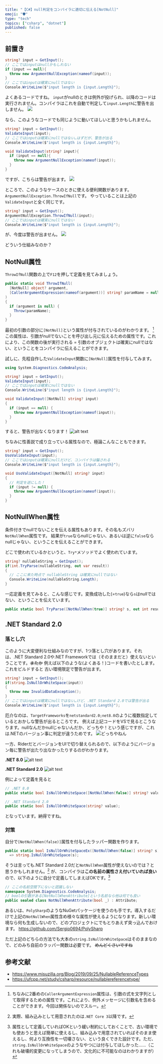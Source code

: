 ```yaml
---
title: "【C#】null判定をコンパイラに適切に伝える[NotNull]"
emoji: "🛡️"
type: "tech"
topics: ["csharp", "dotnet"]
published: false
---
```


## 前置き

```csharp
string? input = GetInput();
// ここではinputはnullかもしれない
if (input == null){
  throw new ArgumentNullException(nameof(input));
}
// ここではinputは確実にnullではない
Console.WriteLine($"input length is {input.Length}");
```

よくあるコードですね。
`input`がnullのときは例外が投げられ、以降のコードは実行されません。コンパイラはこれを自動で判定して`input.Length`に警告を出しません。
![](image.png)

なら、このようなコードでも同じように動いてほしいと思うかもしれません。

```csharp
string? input = GetInput();
ValidateInput(input);
// ここではinputは確実にnullではない…はずだが、警告が出る
Console.WriteLine($"input length is {input.Length}");

void ValidateInput(string? input){
  if (input == null){
    throw new ArgumentNullException(nameof(input));
  }
}
```

ですが、こちらは警告が出ます。
![](image-1.png)

ところで、このようなケースのときに使える便利関数があります。`ArgumentNullException.ThrowIfNull`です。
やっていることは上記の`ValidateInput`と全く同じです。

```csharp
string? input = GetInput();
ArgumentNullException.ThrowIfNull(input);
// ここではinputは確実にnullではない
Console.WriteLine($"input length is {input.Length}");
```

が、今度は警告が出ません。
![](image-2.png)


どういう仕組みなのか？

## NotNull属性

`ThrowIfNull`関数の上で`F12`を押して定義を見てみましょう。

```csharp
public static void ThrowIfNull(
  [NotNull] object? argument,
  [CallerArgumentExpression(nameof(argument))] string? paramName = null
)
{
  if (argument is null) {
    Throw(paramName);
  }
}
```

最初の引数の部分に`[NotNull]`という属性が付与されているのがわかります。 [^1]
この属性は、引数がnullでないことを呼び出し元に伝えるための属性です。これにより、この関数の後が実行される = 引数のオブジェクトは確実にnullではない、ということをコンパイラに伝えることができます。

[^1]: ちなみに2番めの`CallerArgumentExpression`属性は、引数の式を文字列として取得するための属性です。これにより、例外メッセージに引数名を含めることができます。今回は関係ないのでスルー。

試しに、先程自作した`ValidateInput`関数に`[NotNull]`属性を付与してみます。

```csharp
using System.Diagnostics.CodeAnalysis;

string? input = GetInput();
ValidateInput(input);
// ここではinputは確実にnullではない
Console.WriteLine($"input length is {input.Length}");

void ValidateInput([NotNull] string? input)
{
  if (input == null) {
    throw new ArgumentNullException(nameof(input));
  }
}
```

すると、警告が出なくなります！
![alt text](image-3.png)


ちなみに性善説で成り立っている属性なので、極論こんなこともできます。

```csharp
string? input = GetInput();
UsoValidateInput(input);
// ここではinputは確実にnullだけど、コンパイラは騙される
Console.WriteLine($"input length is {input.Length}");

void UsoValidateInput([NotNull] string? input)
{
  // 判定を逆にした！
  if (input != null) {
    throw new ArgumentNullException(nameof(input));
  }
}
```

## NotNullWhen属性
条件付きでnullでないことを伝える属性もあります。その名もズバリ`NotNullWhen`属性です。
結果が`true`ならnullじゃない、あるいは逆に`false`ならnullじゃない、ということを伝えることができます。

どこで使われているかというと、`Try*`メソッドでよく使われています。

```csharp
string? nullableString = GetInput();
if(int.TryParse(nullableString, out var result))
{
  // ここに来た時点で nullableString は確実にnullではない
  Console.WriteLine(nullableString.Length);
}
```

一応定義を見てみると、こんな感じです。変換成功した(=`true`)なら`s`はnullではない、ということを伝えています。

```csharp
public static bool TryParse([NotNullWhen(true)] string? s, out int result)
```


## .NET Standard 2.0
### 落とし穴
このように大変便利な仕組みなのですが、1つ落とし穴があります。それは、.NET Standard 2.0や.NET Frameworkでは（そのままだと）使えないということです。~~またか~~
例えば以下のような(よくある！)コードを書いたとします。これをビルドすると 古い環境限定で警告が出ます。

```csharp
string? input = GetInput();
if(string.IsNullOrWhiteSpace(input))
{
  throw new InvalidDataException();
}
// ここではinputは確実にnullではない…けど、.NET Standard 2.0では警告が出る
Console.WriteLine($"input length is {input.Length}");
```

厄介なのは、`TargetFrameworks`を`netstandard2.0;net8.0`のように複数指定しているとおかしな警告が出るところです。
例えば上記コードをVSで見るとこうなります。nullなんだかnullじゃないんだか、どっちや！という感じですが、これは.NETのバージョン事に判定が違うためです。
![どっちやねん](image-4.png)

一方、RiderだとバージョンをUIで切り替えられるので、以下のようにバージョン毎に警告が出たり出なかったりするのがわかります。

**.NET 8.0**
![alt text](image-5.png)

**.NET Standard 2.0**
![alt text](image-6.png)


例によって定義を見ると

```csharp
// .NET 8.0
public static bool IsNullOrWhiteSpace([NotNullWhen(false)] string? value);

// .NET Standard 2.0
public static bool IsNullOrWhiteSpace(string? value);
```

となっています。納得ですね。

### 対策
自分で`[NotNullWhen(false)]`属性を付与したラッパー関数を作ります。

```csharp
public static bool IsNullOrWhiteSpaceEx([NotNullWhen(false)] string? s)
  => string.IsNullOrWhiteSpace(s);
```

そうは言っても.NET Standard 2.0だと`NotNullWhen`属性が使えないのでは？と思うかもしれません。[^2]
が、コンパイラは**この名前の属性さえ付いていれば良い**ので、以下のように自分で定義してしまえばOKです。[^3]

[^2]: 実際、組み込みとして用意されたのは`.NET Core 3`以降です。

[^3]: 属性として定義していればOKという緩い制約にしておくことで、古い環境でも使おうと思えば簡単に使えるし、組み込みで用意されていればそのまま使えるし、何より互換性を一切壊さない、という良くできた設計です。ただ、`string.IsNullOrWhiteSpace`のようなやつには付与してほしかった……（これも破壊的変更になってしまうので、文化的に不可能なのはわかりますが）

```csharp
// ここの名前空間下にないと認識しない
namespace System.Diagnostics.CodeAnalysis;
// boolの引数がある[NotNullWhenAttribute]という名前なら他は何でも良い
public sealed class NotNullWhenAttribute(bool _) : Attribute;
```

あるいは、`PolySharp`のようなNuGetパッケージを使うのも手です。導入するだけで上記の`NotNullWhen`属性含め様々な属性が使えるようになります。新しい環境なら何も生成しないので、どのプロジェクトにでもとりあえず突っ込んでおけます。
https://github.com/Sergio0694/PolySharp


ただ上記のどちらの方法でも大本の`string.IsNullOrWhiteSpace`はそのままなので、どのみち自前のラッパー関数は必要です。
~~めんどくさいですね~~


## 参考文献
* https://www.misuzilla.org/Blog/2019/09/25/NullableReferenceTypes
* https://ufcpp.net/study/csharp/resource/nullablereferencetype/